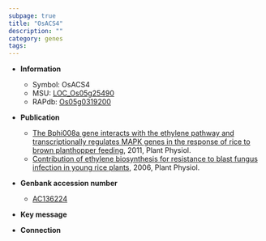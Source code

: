 ```yaml
---
subpage: true
title: "OsACS4"
description: ""
category: genes
tags: 
---
```


* **Information**  
    + Symbol: OsACS4  
    + MSU: [LOC_Os05g25490](http://rice.plantbiology.msu.edu/cgi-bin/ORF_infopage.cgi?orf=LOC_Os05g25490)  
    + RAPdb: [Os05g0319200](http://rapdb.dna.affrc.go.jp/viewer/gbrowse_details/irgsp1?name=Os05g0319200)  

* **Publication**  
    + [The Bphi008a gene interacts with the ethylene pathway and transcriptionally regulates MAPK genes in the response of rice to brown planthopper feeding](http://www.ncbi.nlm.nih.gov/pubmed?term=The+Bphi008a+gene+interacts+with+the+ethylene+pathway+and+transcriptionally+regulates+MAPK+genes+in+the+response+of+rice+to+brown+planthopper+feeding%5BTitle%5D), 2011, Plant Physiol.
    + [Contribution of ethylene biosynthesis for resistance to blast fungus infection in young rice plants](http://www.ncbi.nlm.nih.gov/pubmed?term=Contribution+of+ethylene+biosynthesis+for+resistance+to+blast+fungus+infection+in+young+rice+plants%5BTitle%5D), 2006, Plant Physiol.

* **Genbank accession number**  
    + [AC136224](http://www.ncbi.nlm.nih.gov/nuccore/AC136224)

* **Key message**  

* **Connection**  



